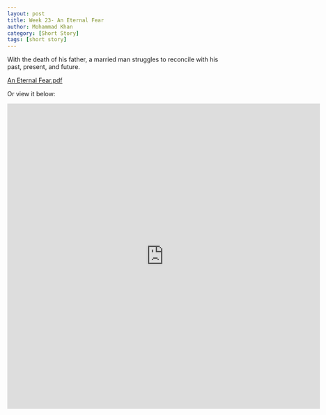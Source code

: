 ```yaml
---
layout: post
title: Week 23- An Eternal Fear
author: Mohammad Khan
category: [Short Story]
tags: [short story]
---
```

With the death of his father, a married man struggles to reconcile with his past, present, and future.





<p><a href="https://drive.google.com/file/d/1pRlrxqeYXopdAoTSUn9hemOeCSV3eRvy/view?usp=sharing">
An Eternal Fear.pdf</a></p>

Or view it below: 
<!-- <embed src="https://drive.google.com/file/d/1pRlrxqeYXopdAoTSUn9hemOeCSV3eRvy/view?usp=sharing#toolbar=0" width="800px" height="2100px" /> -->
<iframe
src="https://drive.google.com/file/d/1pRlrxqeYXopdAoTSUn9hemOeCSV3eRvy/view?usp=sharing&embedded=true"
style="width:718px; height:700px;" frameborder="0"></iframe>

